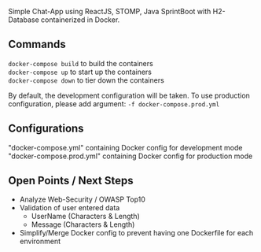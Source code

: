 Simple Chat-App using ReactJS, STOMP, Java SprintBoot with H2-Database containerized in Docker.

## Commands
```docker-compose build``` to build the containers<br>
```docker-compose up``` to start up the containers<br>
```docker-compose down``` to tier down the containers<br>

By default, the development configuration will be taken. To use production configuration, please add argument:
```-f docker-compose.prod.yml```

## Configurations
"docker-compose.yml" containing Docker config for development mode
"docker-compose.prod.yml" containing Docker config for production mode

## Open Points / Next Steps
- Analyze Web-Security / OWASP Top10
- Validation of user entered data
    - UserName (Characters & Length)
    - Message (Characters & Length)
- Simplify/Merge Docker config to prevent having one Dockerfile for each environment

